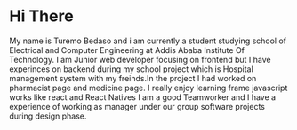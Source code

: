 # Hi There
My name is Turemo Bedaso and i am currently a  student studying school of Electrical and Computer Engineering at Addis Ababa Institute Of Technology.
I am Junior web developer focusing on frontend but I have experinces on backend during my school project which is Hospital management system with my freinds.In the project I had worked on pharmacist page and medicine page.
I really enjoy learning frame javascript works  like react and React Natives
I am  a good Teamworker and I have a experience of working as manager under our group software projects during  design phase.
